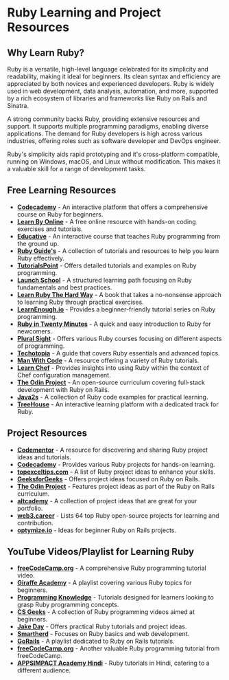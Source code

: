 # Ruby Learning and Project Resources

## Why Learn Ruby?
Ruby is a versatile, high-level language celebrated for its simplicity and readability, making it ideal for beginners. Its clean syntax and efficiency are appreciated by both novices and experienced developers. Ruby is widely used in web development, data analysis, automation, and more, supported by a rich ecosystem of libraries and frameworks like Ruby on Rails and Sinatra.

A strong community backs Ruby, providing extensive resources and support. It supports multiple programming paradigms, enabling diverse applications. The demand for Ruby developers is high across various industries, offering roles such as software developer and DevOps engineer.

Ruby's simplicity aids rapid prototyping and it's cross-platform compatible, running on Windows, macOS, and Linux without modification. This makes it a valuable skill for a range of development tasks.

## Free Learning Resources
- **[Codecademy](https://www.codecademy.com/learn/learn-ruby)** - An interactive platform that offers a comprehensive course on Ruby for beginners.
- **[Learn By Online](https://learnrubyonline.org/)** - A free online resource with hands-on coding exercises and tutorials.
- **[Educative](https://www.educative.io/courses/learn-ruby-from-scratch)** - An interactive course that teaches Ruby programming from the ground up.
- **[Ruby Guide's](https://www.rubyguides.com/ruby-tutorial/)** - A collection of tutorials and resources to help you learn Ruby effectively.
- **[TutorialsPoint](https://www.tutorialspoint.com/ruby/index.htm)** - Offers detailed tutorials and examples on Ruby programming.
- **[Launch School](https://launchschool.com/books/ruby)** - A structured learning path focusing on Ruby fundamentals and best practices.
- **[Learn Ruby The Hard Way](https://learnrubythehardway.org/book/)** - A book that takes a no-nonsense approach to learning Ruby through practical exercises.
- **[LearnEnough.io](https://www.learnenough.com/ruby-tutorial?ref=richstone.io)** - Provides a beginner-friendly tutorial series on Ruby programming.
- **[Ruby in Twenty Minutes](https://www.ruby-lang.org/en/documentation/quickstart/)** - A quick and easy introduction to Ruby for newcomers.
- **[Plural Sight](https://www.pluralsight.com/search?q=ruby)** - Offers various Ruby courses focusing on different aspects of programming.
- **[Techotopia](https://www.techotopia.com/index.php/Ruby_Essentials)** - A guide that covers Ruby essentials and advanced topics.
- **[Man With Code](https://manwithcode.com/ruby-programming-tutorials/)** - A resource offering a variety of Ruby tutorials.
- **[Learn Chef](https://docs.chef.io/ruby/)** - Provides insights into using Ruby within the context of Chef configuration management.
- **[The Odin Project](https://www.theodinproject.com/paths/full-stack-ruby-on-rails/courses/ruby)** - An open-source curriculum covering full-stack development with Ruby on Rails.
- **[Java2s](http://www.java2s.com/example/ruby-book/ruby.html)** - A collection of Ruby code examples for practical learning.
- **[TreeHouse](https://teamtreehouse.com/tracks/learn-ruby)** - An interactive learning platform with a dedicated track for Ruby.

## Project Resources
- **[Codementor](https://www.codementor.io/projects/ruby)** - A resource for discovering and sharing Ruby project ideas and tutorials.
- **[Codecademy](https://www.codecademy.com/projects/language/ruby)** - Provides various Ruby projects for hands-on learning.
- **[topexceltips.com](https://topexceltips.com/ruby-project-ideas/)** - A list of Ruby project ideas to enhance your skills.
- **[GeeksforGeeks](https://www.geeksforgeeks.org/ruby-on-rails-projects/)** - Offers project ideas focused on Ruby on Rails.
- **[The Odin Project](https://www.theodinproject.com/paths/full-stack-ruby-on-rails/courses/ruby)** - Features project ideas as part of the Ruby on Rails curriculum.
- **[altcademy](https://www.altcademy.com/blog/9-seriously-good-portfolio-project-ideas-in-ruby/)** - A collection of project ideas that are great for your portfolio.
- **[web3.career](https://web3.career/learn-web3/top-ruby-open-source-projects)** - Lists 64 top Ruby open-source projects for learning and contribution.
- **[optymize.io](https://optymize.io/blog/top-4-ruby-on-rails-projects-ideas-for-beginners-to-get-started/)** - Ideas for beginner Ruby on Rails projects.

## YouTube Videos/Playlist for Learning Ruby
- **[freeCodeCamp.org](https://youtu.be/t_ispmWmdjY?si=7eWFQnTydDgz7WOE)** - A comprehensive Ruby programming tutorial video.
- **[Giraffe Academy](https://youtube.com/playlist?list=PLLAZ4kZ9dFpO90iMas70Tt4_wYjhLGkya&si=T89DBv54OuHF6LzY)** - A playlist covering various Ruby topics for beginners.
- **[Programming Knowledge](https://youtube.com/playlist?list=PLS1QulWo1RIbNBXZAeVbkkHEj9zsEbXQK&si=4DvIcFGiSe7MEmIv)** - Tutorials designed for learners looking to grasp Ruby programming concepts.
- **[CS Geeks](https://youtube.com/playlist?list=PLgPJX9sVy92yefe1xmyxgcyXjxmLHsSEV&si=TxLuR14OSwW8UY19)** - A collection of Ruby programming videos aimed at beginners.
- **[Jake Day](https://youtube.com/playlist?list=PLMK2xMz5H5Zv8eC8b4K6tMaE1-Z9FgSOp&si=iyiKJ9vcZdFUKH7b)** - Offers practical Ruby tutorials and project ideas.
- **[Smartherd](https://youtube.com/playlist?list=PLlxmoA0rQ-Lx45j3D6da7-Iqvo5wtjKBm&si=LQPs_3kUuQ4rxdy6)** - Focuses on Ruby basics and web development.
- **[GoRails](https://youtube.com/playlist?list=PLm8ctt9NhMNXP7FODFNrQhB6Dg-z_XqTd&si=_BdVjwoFxGVU0wuO)** - A playlist dedicated to Ruby on Rails tutorials.
- **[freeCodeCamp.org](https://youtu.be/fmyvWz5TUWg?si=ZNy7lfSVyTeIOR0A)** - Another valuable Ruby programming tutorial from freeCodeCamp.
- **[APPSIMPACT Academy Hindi](https://youtube.com/playlist?list=PLSfx1NJkuWPWlVjFy5datW4Y-54ltIFw7&si=BwWztlCOEcKmcGLZ)** - Ruby tutorials in Hindi, catering to a different audience.
